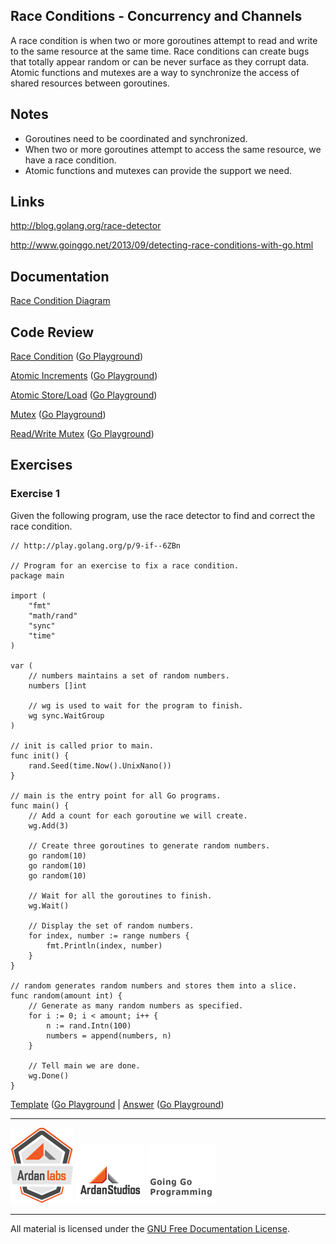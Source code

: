 ## Race Conditions - Concurrency and Channels

A race condition is when two or more goroutines attempt to read and write to the same resource at the same time. Race conditions can create bugs that totally appear random or can be never surface as they corrupt data. Atomic functions and mutexes are a way to synchronize the access of shared resources between goroutines.

## Notes

* Goroutines need to be coordinated and synchronized.
* When two or more goroutines attempt to access the same resource, we have a race condition.
* Atomic functions and mutexes can provide the support we need.

## Links

http://blog.golang.org/race-detector

http://www.goinggo.net/2013/09/detecting-race-conditions-with-go.html

## Documentation

[Race Condition Diagram](documentation/race_condition.md)

## Code Review

[Race Condition](example1/example1.go) ([Go Playground](http://play.golang.org/p/E_pi2bqD4P))

[Atomic Increments](example2/example2.go) ([Go Playground](http://play.golang.org/p/lRNiGIUAwV))

[Atomic Store/Load](example3/example3.go) ([Go Playground](http://play.golang.org/p/o8xu201CF-))

[Mutex](example4/example4.go) ([Go Playground](http://play.golang.org/p/UTPzriWXWq))

[Read/Write Mutex](example5/example5.go) ([Go Playground](https://play.golang.org/p/gJQH9uXKCf))

## Exercises

### Exercise 1
Given the following program, use the race detector to find and correct the race condition.

	// http://play.golang.org/p/9-if--6ZBn

	// Program for an exercise to fix a race condition.
	package main

	import (
		"fmt"
		"math/rand"
		"sync"
		"time"
	)

	var (
		// numbers maintains a set of random numbers.
		numbers []int

		// wg is used to wait for the program to finish.
		wg sync.WaitGroup
	)

	// init is called prior to main.
	func init() {
		rand.Seed(time.Now().UnixNano())
	}

	// main is the entry point for all Go programs.
	func main() {
		// Add a count for each goroutine we will create.
		wg.Add(3)

		// Create three goroutines to generate random numbers.
		go random(10)
		go random(10)
		go random(10)

		// Wait for all the goroutines to finish.
		wg.Wait()

		// Display the set of random numbers.
		for index, number := range numbers {
			fmt.Println(index, number)
		}
	}

	// random generates random numbers and stores them into a slice.
	func random(amount int) {
		// Generate as many random numbers as specified.
		for i := 0; i < amount; i++ {
			n := rand.Intn(100)
			numbers = append(numbers, n)
		}

		// Tell main we are done.
	    wg.Done()
	}

[Template](exercises/template1/template1.go) ([Go Playground](http://play.golang.org/p/4TNxrwaHc5) | 
[Answer](exercises/exercise1/exercise1.go) ([Go Playground](http://play.golang.org/p/1XDRILupRo))

___
[![GoingGo Training](../../00-slides/images/ggt_logo.png)](http://www.goinggotraining.net)
[![Ardan Studios](../../00-slides/images/ardan_logo.png)](http://www.ardanstudios.com)
[![GoingGo Blog](../../00-slides/images/ggb_logo.png)](http://www.goinggo.net)
___
All material is licensed under the [GNU Free Documentation License](https://github.com/ArdanStudios/gotraining/blob/master/LICENSE).